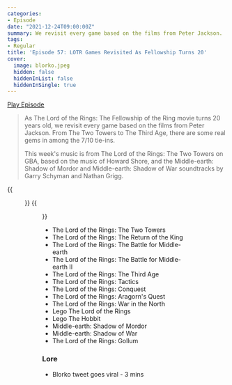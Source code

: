 ```yaml
---
categories:
- Episode
date: "2021-12-24T09:00:00Z"
summary: We revisit every game based on the films from Peter Jackson.
tags:
- Regular
title: 'Episode 57: LOTR Games Revisited As Fellowship Turns 20'
cover: 
  image: blorko.jpeg
  hidden: false
  hiddenInList: false
  hiddenInSingle: true
---
```


[Play Episode](https://shows.acast.com/the-back-page-a-video-games-podcast/episodes/6249ec71be92a6001320e9a1)
> As The Lord of the Rings: The Fellowship of the Ring movie turns 20 years old, we revisit every game based on the films from Peter Jackson. From The Two Towers to The Third Age, there are some real gems in among the 7/10 tie-ins.
>
> This week's music is from The Lord of the Rings: The Two Towers on GBA, based on the music of Howard Shore, and the Middle-earth: Shadow of Mordor and Middle-earth: Shadow of War soundtracks by Garry Schyman and Nathan Grigg.

{{<figure 
    src="blorko.jpeg"
    alt="Blorko" >}}
{{<figure 
    src="blorko-reply.jpeg"
    alt="Blorko Reply" >}}

- The Lord of the Rings: The Two Towers
- The Lord of the Rings: The Return of the King
- The Lord of the Rings: The Battle for Middle-earth
- The Lord of the Rings: The Battle for Middle-earth II
- The Lord of the Rings: The Third Age
- The Lord of the Rings: Tactics
- The Lord of the Rings: Conquest
- The Lord of the Rings: Aragorn's Quest
- The Lord of the Rings: War in the North
- Lego The Lord of the Rings
- Lego The Hobbit
- Middle-earth: Shadow of Mordor
- Middle-earth: Shadow of War
- The Lord of the Rings: Gollum

### Lore
- Blorko tweet goes viral - 3 mins